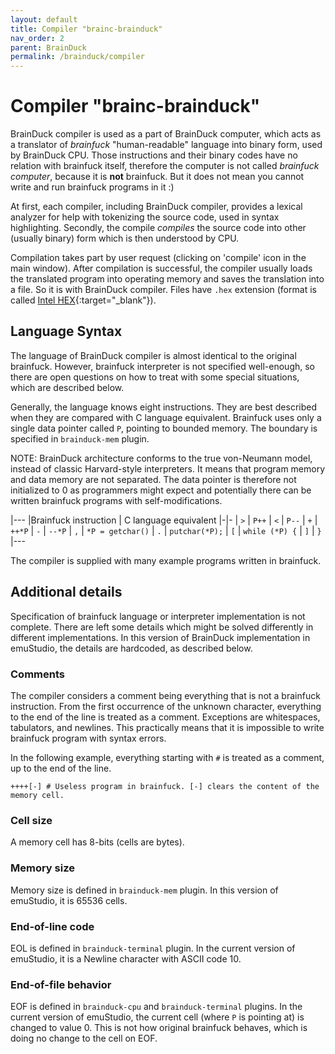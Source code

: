 ```yaml
---
layout: default
title: Compiler "brainc-brainduck"
nav_order: 2
parent: BrainDuck
permalink: /brainduck/compiler
---
```


# Compiler "brainc-brainduck"

BrainDuck compiler is used as a part of BrainDuck computer, which acts as a translator of *brainfuck* "human-readable" language into binary form, used by BrainDuck CPU. Those instructions and their binary codes have no relation with brainfuck itself, therefore the computer is not called *brainfuck computer*, because it is **not** brainfuck. But it does not mean you cannot write and run brainfuck programs in it :)

At first, each compiler, including BrainDuck compiler, provides a lexical analyzer for help with tokenizing the source code, used in syntax highlighting. Secondly, the compile *compiles* the source code into other (usually binary) form which is then understood by CPU.

Compilation takes part by user request (clicking on 'compile' icon in the main window). After compilation is successful, the compiler usually loads the translated program into operating memory and saves the translation into a file. So it is with BrainDuck compiler. Files have `.hex` extension (format is called [Intel HEX][intelhex]{:target="_blank"}).

## Language Syntax

The language of BrainDuck compiler is almost identical to the original brainfuck. However, brainfuck interpreter is not specified well-enough, so there are open questions on how to treat with some special situations, which are described below.

Generally, the language knows eight instructions. They are best described when they are compared with C language equivalent. Brainfuck uses only a single data pointer called `P`, pointing to bounded memory. The boundary is specified in `brainduck-mem` plugin.

NOTE: BrainDuck architecture conforms to the true von-Neumann model, instead of classic Harvard-style interpreters. It means that program memory and data memory are not separated. The data pointer is therefore not initialized to 0 as programmers might expect and potentially there can be written brainfuck programs with self-modifications.

|---
|Brainfuck instruction   | C language equivalent
|-|-
| `>`                    | `P++`
| `<`                    | `P--`
| `+`                    | `++*P`
| `-`                    | `--*P`
| `,`                    | `*P = getchar()`
| `.`                    | `putchar(*P);`
| `[`                    | `while (*P) {`
| `]`                    | `}`
|---


The compiler is supplied with many example programs written in brainfuck.

## Additional details

Specification of brainfuck language or interpreter implementation is not complete. There are left some details which might be solved differently in different implementations. In this version of BrainDuck implementation in emuStudio, the details are hardcoded, as described below.

### Comments

The compiler considers a comment being everything that is not a brainfuck instruction. From the first occurrence of the unknown character, everything to the end of the line is treated as a comment. Exceptions are whitespaces, tabulators, and newlines. This practically means that it is impossible to write brainfuck program with syntax errors.

In the following example, everything starting with `#` is treated as a comment, up to the end of the line.

    ++++[-] # Useless program in brainfuck. [-] clears the content of the memory cell.

### Cell size

A memory cell has 8-bits (cells are bytes).

### Memory size

Memory size is defined in `brainduck-mem` plugin. In this version of emuStudio, it is 65536 cells.

### End-of-line code

EOL is defined in `brainduck-terminal` plugin. In the current version of emuStudio, it is a Newline character with ASCII code 10.

### End-of-file behavior

EOF is defined in `brainduck-cpu` and `brainduck-terminal` plugins. In the current version of emuStudio, the current cell (where `P` is pointing at) is changed to value 0. This is not how original brainfuck behaves, which is doing no change to the cell on EOF.

[intelhex]: http://en.wikipedia.org/wiki/Intel_HEX
